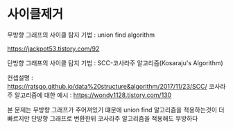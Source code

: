 # 사이클제거

무방향 그래프의 사이클 탐지 기법 : union find algorithm

https://jackpot53.tistory.com/92


단방향 그래프의 사이클 탐지 기법 : SCC-코사라주 알고리즘(Kosaraju's Algorithm)

컨셉설명 : https://ratsgo.github.io/data%20structure&algorithm/2017/11/23/SCC/
코사라주 알고리즘에 대한 예시 : https://wondy1128.tistory.com/130


본 문제는 무방향 그래프가 주어져있기 떄문에 union find 알고리즘을 적용하는것이 더 빠르지만
단방향 그래프로 변환한뒤 코사라주 알고리즘을 적용해도 무방하다
